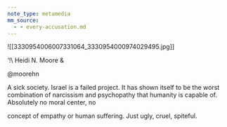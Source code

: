 ```yaml
---
note_type: metamedia
mm_source:
  - - every-accusation.md
---
```


![[3330954006007331064_3330954000974029495.jpg]]

‘!\ Heidi N. Moore &

@moorehn

A sick society. Israel is a failed project. It has
shown itself to be the worst combination of
narcissism and psychopathy that humanity is
capable of. Absolutely no moral center, no

concept of empathy or human suffering. Just
ugly, cruel, spiteful.

